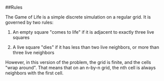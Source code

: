 ##Rules

The Game of Life is a simple discrete simulation on a regular grid. It is governed by two rules:

1. An empty square "comes to life" if it is adjacent to exactly three live squares

2. A live square "dies" if it has less than two live neighbors, or more than three live neighbors

However, in this version of the problem, the grid is finite, and the cells "wrap around". That means that on an n-by-n grid, the nth cell is always neighbors with the first cell. 

